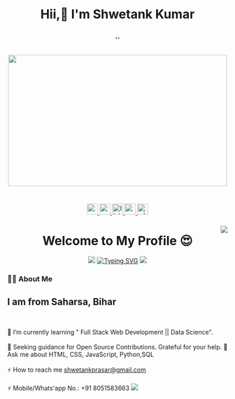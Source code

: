 
                                 
<div align="center">
  <h1  align="center"> Hii,👋 I'm Shwetank Kumar</h1>
  
  <h3 align="center"> 
   .. </h3> <br/>
  
<img height="300px" width="500px" src="https://media.tenor.com/Ug6cbVA1ZsMAAAAd/developer.gif" />

</div>

###

<br clear="both">

<div align="center">
  
<a href="https://drive.google.com/file/d/1rRlZvyOXfAHFovrEzi3nnOu7OpvlOB3Y/view?usp=sharing" target="_blank">
    <img src="https://img.shields.io/static/v1?message=Resume&logo=data:image/svg+xml;base64,INSERT_LOGO_ENCODED_HERE&label=&color=INSERT_COLOR_HERE&logoColor=INSERT_LOGO_COLOR_HERE&labelColor=&style=for-the-badge" height="25" alt="resume logo"/>
  </a>

<a href="https://studentcodeaku.me/" target="_blank">
    <img src="https://img.shields.io/static/v1?message=Portfolio&logo=data:image/svg+xml;base64,INSERT_LOGO_ENCODED_HERE&label=&color=INSERT_COLOR_HERE&logoColor=INSERT_LOGO_COLOR_HERE&labelColor=&style=for-the-badge" height="25" alt="portfolio logo"/>
  </a>
  
  <a href="https://www.linkedin.com/in/shwetankprasar" target="_blank">
    <img src="https://img.shields.io/static/v1?message=LinkedIn&logo=linkedin&label=&color=0077B5&logoColor=white&labelColor=&style=for-the-badge" height="25" alt="linkedin logo"/>
  </a>
  <a href="shwetankprasar@gmail.com">
    <img src="https://img.shields.io/static/v1?message=Gmail&logo=gmail&label=&color=D14836&logoColor=white&labelColor=&style=for-the-badge" height="25" alt="gmail logo"/>
  </a>
  
  <a href="https://wa.me/message/UN4OU5JDGGN2M1" target="_blank">
    <img src="https://img.shields.io/static/v1?message=Whatsapp&logo=whatsapp&label=&color=25D366&logoColor=white&labelColor=&style=for-the-badge" height="25" alt="whatsapp logo"/>
  </a>
  
</div>

###

<img align="right" src="https://visitor-badge.laobi.icu/badge?page_id=Sonu-Shettiyar.Sonu-Shettiyar&left_color=darkslategray&left_text=Visitors"  />

###

<h1 align="center">Welcome to My Profile 😍</h1>
<div align="center">
  <img src='https://raw.githubusercontent.com/andreasbm/readme/master/assets/lines/colored.png' />
<a href="https://git.io/typing-svg" padding-top="100px"><img src="https://readme-typing-svg.demolab.com?font=Fira+Code&pause=900&width=435&lines=I+am+Deepak+Yadav....;A+Full-Stack+Web+developer....;Who+Love's+to+code....;Always+curious+to+learn+new+things+!" alt="Typing SVG" /></a>
<img src='https://raw.githubusercontent.com/andreasbm/readme/master/assets/lines/colored.png' />
</div>

<!-- ### -->

<h3 align="left">👩‍💻  About Me</h3>

###
<div>
  
<h2 align="left">I am from Saharsa, Bihar</h2> <br>

🔭 I’m currently learning " Full Stack Web Development || Data Science". <br> <br>
 🌱 Seeking guidance for Open Source Contributions. Grateful for your help. 
 💬 Ask me about HTML, CSS, JavaScript, Python,SQL<br> <br>
 ⚡ How to reach me <a href="shwetankprasar@gmail.com">shwetankprasar@gmail.com</a> <br/>  <br>
 ⚡ Mobile/Whats'app No.: +91 8051583663
<img src='https://raw.githubusercontent.com/andreasbm/readme/master/assets/lines/colored.png' />

</div>



